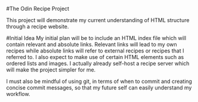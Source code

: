 #The Odin Recipe Project

This project will demonstrate my current understanding of HTML structure through a recipe website.

#Initial Idea
My initial plan will be to include an HTML index file which will contain relevant and absolute links. Relevant links will lead to my own recipes while absolute links will refer to external recipes or recipes that I referred to. I also expect to make use of certain HTML elements such as ordered lists and images. I actually already self-host a recipe server which will make the project simpler for me.

I must also be mindful of using git, in terms of when to commit and creating concise commit messages, so that my future self can easily understand my workflow.